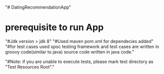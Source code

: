 "# DatingRecommendationApp"
# prerequisite to run App
 "#Jdk version > jdk 8"
"#Used maven pom.xml for dependecies added"
"#for test cases used spoc testing framework and test cases are written in groovy code(similar to java)
source code written in java code."

"#Note: if you are unable to execute tests, please mark test directory as "Test Resources Root"."

